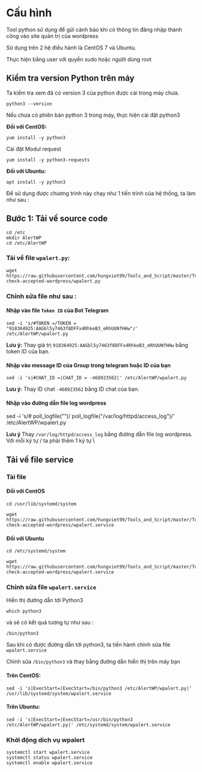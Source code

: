 # Cấu hình 

Tool python sử dụng để gửi cảnh báo khi có thông tin đăng nhập thành công vào site quản trị của wordpress

Sử dụng trên 2 hệ điều hành là CentOS 7 và Ubuntu.

Thực hiện bằng user với quyền sudo hoặc người dùng root

## Kiểm tra version Python trên máy

Ta kiểm tra xem đã có version 3 của python được cài trong máy chưa. 
```
python3 --version
```

Nếu chưa có phiên bản python 3 trong máy, thực hiện cài đặt python3 

**Đối với CentOS:** 

```
yum install -y python3
```

Cài đặt Modul request

```
yum install -y python3-requests
```
**Đối với Ubuntu:**

```
apt install -y python3
```

Để sử dụng được chương trình này chạy như 1 tiến trình của hệ thống, ta làm như sau : 

## Bước 1: Tải về source code

```
cd /etc
mkdir AlertWP
cd /etc/AlertWP
```

### Tải về file `wpalert.py`: 

```
wget https://raw.githubusercontent.com/hungviet99/Tools_and_Script/master/Tools/Tool-check-accepted-wordpress/wpalert.py
```

### Chỉnh sửa file như sau : 

#### Nhập vào file `Token ID` của Bot Telegram

```
sed -i 's/#TOKEN =/TOKEN = "918364925:AAGbl5y7463f8DFFx4RhkeB3_eRhUUNfHHw"/' /etc/AlertWP/wpalert.py
```

**Lưu ý:** Thay giá trị `918364925:AAGbl5y7463f8DFFx4RhkeB3_eRhUUNfHHw` bằng token ID của bạn. 

#### Nhập vào message ID của Group trong telegram hoặc ID của bạn 

```
sed -i 's|#CHAT_ID =|CHAT_ID = -468923562|' /etc/AlertWP/wpalert.py
```
**Lưu ý:** Thay ID chat `-468923562` bằng ID chat của bạn. 

#### Nhập vào đường dẫn file log wordpress 

sed -i 's/#        poll_logfile("")/        poll_logfile("\/var\/log\/httpd\/access_log")/' /etc/AlertWP/wpalert.py

**Lưu ý** Thay `/var/log/httpd/access_log` bằng đường dẫn file log wordpress. Với mỗi ký tự / ta phải thêm 1 ký tự \

## Tải về file service

### Tải file 

#### Đối với CentOS

```
cd /usr/lib/systemd/system
```
```
wget https://raw.githubusercontent.com/hungviet99/Tools_and_Script/master/Tools/Tool-check-accepted-wordpress/wpalert.service
```

#### Đối với Ubuntu

```
cd /etc/systemd/system
```

```
wget https://raw.githubusercontent.com/hungviet99/Tools_and_Script/master/Tools/Tool-check-accepted-wordpress/wpalert.service
```

### Chỉnh sửa file `wpalert.service`

Hiển thị đường dẫn tới Python3
```
which python3
```
và sẽ có kết quả tương tự như sau : 

```
/bin/python3
```

Sau khi có được đường dẫn tới python3, ta tiến hành chỉnh sửa file `wpalert.service`

Chỉnh sửa `/bin/python3` và thay bằng đường dẫn hiển thị trên máy bạn

#### Trên CentOS: 
```
sed -i 's|ExecStart=|ExecStart=/bin/python3 /etc/AlertWP/wpalert.py|' /usr/lib/systemd/system/wpalert.service
```
#### Trên Ubuntu: 
```
sed -i 's|ExecStart=|ExecStart=/usr/bin/python3 /etc/AlertWP/wpalert.py|' /etc/systemd/system/wpalert.service
```

### Khởi động dich vụ wpalert 

```
systemctl start wpalert.service
systemctl status wpalert.service
systemctl enable wpalert.service
```

